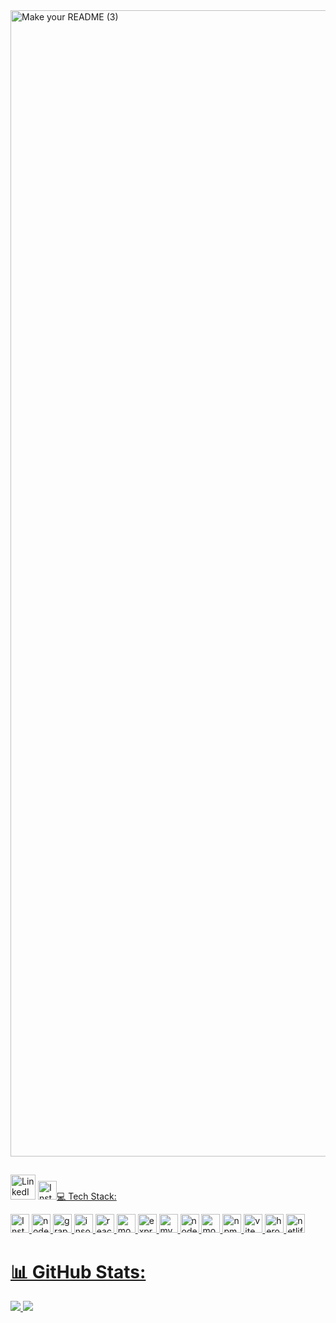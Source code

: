 
<img width="1834" alt="Make your README (3)" src="https://github.com/ljkahn/ljkahn/assets/141527404/7bdbb623-98eb-431e-9107-5dc8f5b4e889">

##
<a href = "[https://www.linkedin.com/in/lia-kahn/]">
<img src="https://simpleicons.now.sh/linkedin/FFFFFF" alt="LinkedIn" width="40" height="40"></a> 
<a href = "[https://instagram.com/liakahn]">
<img src="https://simpleicons.vercel.app/instagram/000" alt= "Instagram" width="30" height="30></a>

# 💻 Tech Stack:
<img src="https://simpleicons.vercel.app/javascript/ffff" alt= "Instagram" width="30" height="30"> <img src="https://simpleicons.vercel.app/nodedotjs/000" alt= "node.js" width="30" height="30"> <img src="https://simpleicons.vercel.app/graphql/000" alt= "graphql" width="30" height="30"> <img src="https://simpleicons.vercel.app/insomnia/000" alt= "insomnia" width="30" height="30"> <img src="https://simpleicons.vercel.app/react/000" alt= "react" width="30" height="30"> <img src="https://simpleicons.vercel.app/mongodb/000" alt= "mongodb" width="30" height="30"> <img src="https://simpleicons.vercel.app/express/000" alt= "express" width="30" height="30"> <img src="https://simpleicons.vercel.app/mysql/000" alt= "mysql" width="30" height="30"> <img src="https://simpleicons.vercel.app/nodedotjs/000" alt= "node.js" width="30" height="30"> <img src="https://simpleicons.vercel.app/mongodb/000" alt= "mongodb" width="30" height="30"> <img src="https://simpleicons.vercel.app/npm/000" alt= "npm" width="30" height="30"> <img src="https://simpleicons.vercel.app/vite/000" alt= "vite" width="30" height="30"> <img src="https://simpleicons.vercel.app/heroku/000" alt= "heroku" width="30" height="30"> <img src="https://simpleicons.vercel.app/netlify/000" alt= "netlify" width="30" height="30">
# 📊 GitHub Stats:
![](https://github-readme-stats.vercel.app/api?username=ljkahn&theme=slateorange&hide_border=false&include_all_commits=false&count_private=false) ![](https://github-readme-streak-stats.herokuapp.com/?user=ljkahn&theme=slateorange&hide_border=false)<br/>


<!-- Proudly created with GPRM ( https://gprm.itsvg.in ) -->
